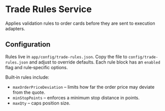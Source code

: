 # Trade Rules Service

Applies validation rules to order cards before they are sent to execution adapters.

## Configuration

Rules live in `app/config/trade-rules.json`.
Copy the file to `config/trade-rules.json` and adjust to override defaults.
Each rule block has an `enabled` flag and rule‑specific options.

Built‑in rules include:

- `maxOrderPriceDeviation` – limits how far the order price may deviate from the quote.
- `minStopPoints` – enforces a minimum stop distance in points.
- `maxQty` – caps position size.
